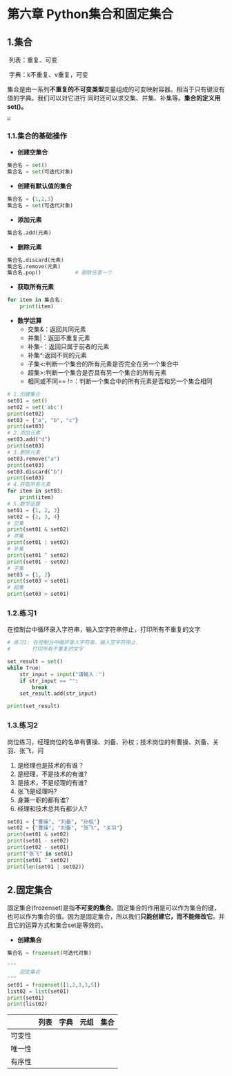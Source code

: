 # 第六章 Python集合和固定集合



## 1.集合

​	列表：重复、可变

​	字典：k不重复、v重复，可变

​	集合是由一系列**不重复的不可变类型**变量组成的可变映射容器。相当于只有键没有值的字典。我们可以对它进行 同时还可以求交集、并集、补集等。**集合的定义用set()。**

<img src="https://gitee.com/zou_tangrui/note-pic/raw/master/img/202404020937968.jpg" style="zoom:50%;" />

### 1.1.集合的基础操作

- **创建空集合**

```python
集合名 = set()
集合名 = set(可迭代对象)
```

- **创建有默认值的集合**

```python
集合名 = {1,2,3}
集合名 = set(可迭代对象)
```

- **添加元素**

```python
集合名.add(元素)
```

- **删除元素**

```python
集合名.discard(元素)
集合名.remove(元素)
集合名.pop()			# 删除任意一个
```

- **获取所有元素**

```python
for item in 集合名:
	print(item)
```

- **数学运算**
  - 交集&：返回共同元素
  - 并集|：返回不重复元素
  - 补集-：返回只属于前者的元素
  - 补集^:返回不同的元素
  - 子集<:判断一个集合的所有元素是否完全在另一个集合中
  - 超集>:判断一个集合是否具有另一个集合的所有元素
  - 相同或不同== !=：判断一个集合中的所有元素是否和另一个集合相同

```python
# 1.创建集合
set01 = set()
set02 = set('abc')
print(set02)
set03 = {"a", "b", "c"}
print(set03)
# 2.添加元素
set03.add("d")
print(set03)
# 3.删除元素
set03.remove("a")
print(set03)
set03.discard("b")
print(set03)
# 4.获取所有元素
for item in set03:
    print(item)
# 5.数学运算
set01 = {1, 2, 3}
set02 = {2, 3, 4}
# 交集
print(set01 & set02)
# 并集
print(set01 | set02)
# 补集
print(set01 ^ set02)
print(set01 - set02)
# 子集
set03 = {1, 2}
print(set03 < set01)
# 超集
print(set03 > set01)
```



### 1.2.练习1

在控制台中循环录入字符串，输入空字符串停止，打印所有不重复的文字

```python
# 练习1: 在控制台中循环录入字符串，输入空字符停止.
#       打印所有不重复的文字

set_result = set()
while True:
    str_input = input("请输入：")
    if str_input == "":
        break
    set_result.add(str_input)

print(set_result)
```



### 1.3.练习2

岗位练习，经理岗位的名单有曹操、刘备、孙权；技术岗位的有曹操、刘备、关羽、张飞，问

1. 是经理也是技术的有谁？
2. 是经理，不是技术的有谁?
3. 是技术，不是经理的有谁?
4. 张飞是经理吗?
5. 身兼一职的都有谁?
6. 经理和技术总共有都少人?

```python
set01 = {"曹操", "刘备", "孙权"}
set02 = {"曹操", "刘备", "张飞", "关羽"}
print(set01 & set02)
print(set01 - set02)
print(set02 - set01)
print("张飞" in set01)
print(set01 ^ set02)
print(len(set01 | set02))
```





## 2.固定集合

​	固定集合(frozenset)是指**不可变的集合**。固定集合的作用是可以作为集合的键，也可以作为集合的值。因为是固定集合，所以我们**只能创建它，而不能修改它**。并且它的运算方式和集合set是等效的。

- **创建集合**

```python
集合名 = frozenset(可迭代对象)
```

```python
"""
    固定集合
"""
set01 = frozenset([1,2,3,3,5])
list02 = list(set01)
print(set01)
print(list02)
```





|        | 列表 | 字典 | 元组 | 集合 |
| ------ | ---- | ---- | ---- | ---- |
| 可变性 |      |      |      |      |
| 唯一性 |      |      |      |      |
| 有序性 |      |      |      |      |